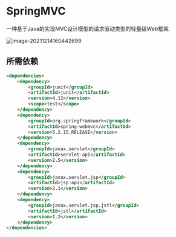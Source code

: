 # SpringMVC

一种基于Java的实现MVC设计模型的请求驱动类型的轻量级Web框架.

![image-20211214160442699](C:\Users\admin2\AppData\Roaming\Typora\typora-user-images\image-20211214160442699.png)

## 所需依赖

````xml
<dependencies>
    <dependency>
        <groupId>junit</groupId>
        <artifactId>junit</artifactId>
        <version>4.12</version>
        <scope>test</scope>
    </dependency>
    <dependency>
        <groupId>org.springframework</groupId>
        <artifactId>spring-webmvc</artifactId>
        <version>5.2.15.RELEASE</version>
    </dependency>
    <dependency>
        <groupId>javax.servlet</groupId>
        <artifactId>servlet-api</artifactId>
        <version>2.5</version>
    </dependency>
    <dependency>
        <groupId>javax.servlet.jsp</groupId>
        <artifactId>jsp-api</artifactId>
        <version>2.1</version>
    </dependency>
    <dependency>
        <groupId>javax.servlet.jsp.jstl</groupId>
        <artifactId>jstl</artifactId>
        <version>1.2</version>
    </dependency>
</dependencies>
````

